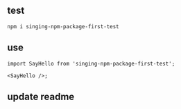 ## test
`npm i singing-npm-package-first-test`

## use
```
import SayHello from 'singing-npm-package-first-test';

<SayHello />;
```


## update readme